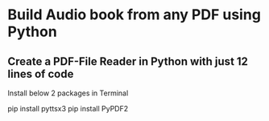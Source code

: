 # Build Audio book from any PDF using Python 

## Create a PDF-File Reader in Python with just 12 lines of code

Install below 2 packages in Terminal

pip install pyttsx3
pip install PyPDF2

